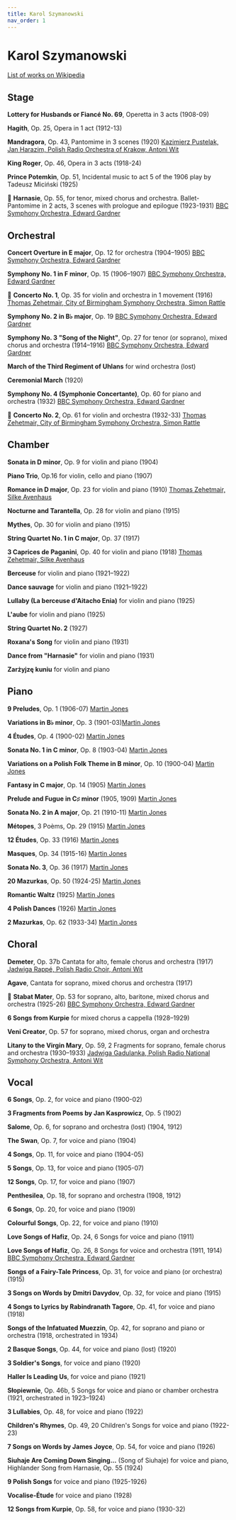 ```yaml
---
title: Karol Szymanowski
nav_order: 1
---
```


# Karol Szymanowski

[List of works on Wikipedia](https://en.wikipedia.org/wiki/List_of_compositions_by_Karol_Szymanowski)

## Stage

**Lottery for Husbands or Fiancé No. 69**, Operetta in 3 acts (1908-09)

**Hagith**, Op. 25, Opera in 1 act (1912-13)

**Mandragora**, Op. 43, Pantomime in 3 scenes (1920) [Kazimierz Pustelak, Jan Harazim, Polish Radio Orchestra of Krakow, Antoni Wit](https://tidal.com/browse/track/2977288)

**King Roger**, Op. 46, Opera in 3 acts (1918-24)

**Prince Potemkin**, Op. 51, Incidental music to act 5 of the 1906 play by Tadeusz Miciński (1925)

:gem: **Harnasie**, Op. 55, for tenor, mixed chorus and orchestra. Ballet-Pantomime in 2 acts, 3 scenes with prologue and epilogue (1923-1931)  [BBC Symphony Orchestra, Edward Gardner](https://tidal.com/browse/track/376399005)


## Orchestral

**Concert Overture in E major**, Op. 12 for orchestra (1904–1905) [BBC Symphony Orchestra, Edward Gardner](https://tidal.com/browse/album/380562795)

**Symphony No. 1 in F minor**, Op. 15 (1906–1907) [BBC Symphony Orchestra, Edward Gardner](https://tidal.com/browse/track/376338202)

:gem: **Concerto No. 1**, Op. 35 for violin and orchestra	in 1 movement (1916) [Thomas Zehetmair, City of Birmingham Symphony Orchestra, Simon Rattle](https://tidal.com/browse/album/1354526)

**Symphony No. 2 in B♭ major**, Op. 19 [BBC Symphony Orchestra, Edward Gardner](https://tidal.com/browse/album/380562795)

**Symphony No. 3 "Song of the Night"**, Op. 27 for tenor (or soprano), mixed chorus and orchestra (1914–1916) [BBC Symphony Orchestra, Edward Gardner](https://tidal.com/browse/track/376338202)

**March of the Third Regiment of Uhlans** for wind orchestra (lost)

**Ceremonial March** (1920)

**Symphony No. 4 (Symphonie Concertante)**, Op. 60 for piano and orchestra (1932) [BBC Symphony Orchestra, Edward Gardner](https://tidal.com/browse/album/380562795)

:gem: **Concerto No. 2**, Op. 61 for violin and orchestra (1932-33) [Thomas Zehetmair, City of Birmingham Symphony Orchestra, Simon Rattle](https://tidal.com/browse/album/1354526)


## Chamber

**Sonata in D minor**, Op. 9 for violin and piano (1904)

**Piano Trio**, Op.16 for violin, cello and piano (1907)

**Romance in D major**, Op. 23 for violin and piano (1910) [Thomas Zehetmair, Silke Avenhaus](https://tidal.com/browse/track/1354536)

**Nocturne and Tarantella**, Op. 28	for violin and piano (1915)

**Mythes**, Op. 30 for violin and piano (1915)

**String Quartet No. 1 in C major**, Op. 37 (1917)

**3 Caprices de Paganini**, Op. 40 for violin and piano (1918) [Thomas Zehetmair, Silke Avenhaus](https://tidal.com/browse/track/1354536)

**Berceuse** for violin and piano (1921–1922)

**Dance sauvage** for violin and piano (1921–1922)

**Lullaby (La berceuse d'Aitacho Enia)** for violin and piano (1925)

**L'aube** for violin and piano (1925)

**String Quartet No. 2** (1927)

**Roxana's Song** for violin and piano (1931)

**Dance from "Harnasie"** for violin and piano (1931)

**Zarżyjzę kuniu** for violin and piano

## Piano

**9 Preludes**, Op. 1 (1906-07) [Martin Jones](https://tidal.com/browse/album/53997692)

**Variations in B♭ minor**, Op. 3 (1901-03)[Martin Jones](https://tidal.com/browse/album/53997692)

**4 Études**, Op. 4 (1900-02) [Martin Jones](https://tidal.com/browse/album/53997692)

**Sonata No. 1 in C minor**, Op. 8 (1903-04) [Martin Jones](https://tidal.com/browse/album/53997692)

**Variations on a Polish Folk Theme in B minor**, Op. 10 (1900-04) [Martin Jones](https://tidal.com/browse/album/53997692)

**Fantasy in C major**, Op. 14 (1905) [Martin Jones](https://tidal.com/browse/album/53997692)

**Prelude and Fugue in C♯ minor** (1905, 1909) [Martin Jones](https://tidal.com/browse/album/53997692)

**Sonata No. 2 in A major**, Op. 21 (1910-11) [Martin Jones](https://tidal.com/browse/album/53997692)

**Métopes**, 3 Poèms, Op. 29 (1915) [Martin Jones](https://tidal.com/browse/album/53997692)

**12 Études**, Op. 33 (1916) [Martin Jones](https://tidal.com/browse/album/53997692)

**Masques**, Op. 34 (1915-16) [Martin Jones](https://tidal.com/browse/album/53997692)

**Sonata No. 3**, Op. 36 (1917) [Martin Jones](https://tidal.com/browse/album/53997692)

**20 Mazurkas**, Op. 50 (1924-25) [Martin Jones](https://tidal.com/browse/album/53997692)

**Romantic Waltz** (1925) [Martin Jones](https://tidal.com/browse/album/53997692)

**4 Polish Dances** (1926) [Martin Jones](https://tidal.com/browse/album/53997692)

**2 Mazurkas**, Op. 62 (1933-34) [Martin Jones](https://tidal.com/browse/album/53997692)

## Choral

**Demeter**, Op. 37b Cantata for alto, female chorus and orchestra (1917) [Jadwiga Rappé, Polish Radio Choir, Antoni Wit](https://tidal.com/browse/track/2977302)

**Agave**, Cantata for soprano, mixed chorus and orchestra (1917)

:gem: **Stabat Mater**, Op. 53 for soprano, alto, baritone, mixed chorus and orchestra (1925-26) [BBC Symphony Orchestra, Edward Gardner](https://tidal.com/browse/track/376399005)

**6 Songs from Kurpie** for mixed chorus a cappella	(1928–1929)

**Veni Creator**, Op. 57 for soprano, mixed chorus, organ and orchestra

**Litany to the Virgin Mary**, Op. 59, 2 Fragments for soprano, female chorus and orchestra (1930–1933) [Jadwiga Gadulanka, Polish Radio National Symphony Orchestra, Antoni Wit](https://tidal.com/browse/track/2977302)

## Vocal

**6 Songs**, Op. 2,	for voice and piano (1900-02)

**3 Fragments from Poems by Jan Kasprowicz**, Op. 5 (1902)

**Salome**, Op. 6, for soprano and orchestra (lost) (1904, 1912)

**The Swan**, Op. 7, for voice and piano (1904)

**4 Songs**, Op. 11, for voice and piano (1904-05)

**5 Songs**, Op. 13, for voice and piano (1905-07)

**12 Songs**, Op. 17, for voice and piano (1907)

**Penthesilea**, Op. 18, for soprano and orchestra (1908, 1912)

**6 Songs**, Op. 20, for voice and piano (1909)

**Colourful Songs**, Op. 22, for voice and piano (1910)

**Love Songs of Hafiz**, Op. 24, 6 Songs for voice and piano (1911)

**Love Songs of Hafiz**, Op. 26, 8 Songs for voice and orchestra (1911, 1914) [BBC Symphony Orchestra, Edward Gardner](https://tidal.com/browse/track/376338202)

**Songs of a Fairy-Tale Princess**, Op. 31, for voice and piano (or orchestra) (1915)

**3 Songs on Words by Dmitri Davydov**, Op. 32, for voice and piano (1915)

**4 Songs to Lyrics by Rabindranath Tagore**, Op. 41, for voice and piano (1918)

**Songs of the Infatuated Muezzin**, Op. 42, for soprano and piano or orchestra (1918, orchestrated in 1934)

**2 Basque Songs**, Op. 44, for voice and piano	(lost) (1920)

**3 Soldier's Songs**, for voice and piano (1920)

**Haller Is Leading Us**, for voice and piano (1921)

**Słopiewnie**, Op. 46b, 5 Songs for voice and piano or chamber orchestra (1921, orchestrated in 1923–1924)

**3 Lullabies**, Op. 48, for voice and piano (1922)

**Children's Rhymes**, Op. 49, 20 Children's Songs for voice and piano (1922-23)

**7 Songs on Words by James Joyce**, Op. 54, for voice and piano (1926)

**Siuhaje Are Coming Down Singing...** (Song of Siuhaje) for voice and piano, Highlander Song from Harnasie, Op. 55 (1924)

**9 Polish Songs** for voice and piano (1925-1926)

**Vocalise-Étude** for voice and piano (1928)

**12 Songs from Kurpie**, Op. 58, for voice and piano (1930-32)